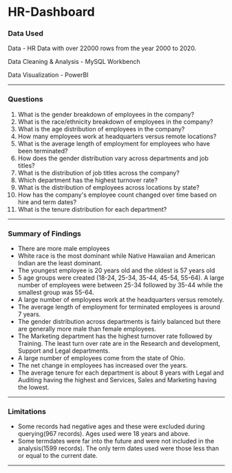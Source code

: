 # HR-Dashboard

### Data Used
Data - HR Data with over 22000 rows from the year 2000 to 2020.

Data Cleaning & Analysis - MySQL Workbench

Data Visualization - PowerBI

---

### Questions

  1. What is the gender breakdown of employees in the company?
  2. What is the race/ethnicity breakdown of employees in the company?
  3. What is the age distribution of employees in the company?
  4. How many employees work at headquarters versus remote locations?
  5. What is the average length of employment for employees who have been terminated?
  6. How does the gender distribution vary across departments and job titles?
  7. What is the distribution of job titles across the company?
  8. Which department has the highest turnover rate?
  9. What is the distribution of employees across locations by state?
  10. How has the company's employee count changed over time based on hire and term dates?
  11. What is the tenure distribution for each department?

---

### Summary of Findings

   - There are more male employees
   - White race is the most dominant while Native Hawaiian and American Indian are the least dominant.
   - The youngest employee is 20 years old and the oldest is 57 years old
   - 5 age groups were created (18-24, 25-34, 35-44, 45-54, 55-64). A large number of employees were between 25-34 followed by 35-44 while the smallest group was 55-64.
   - A large number of employees work at the headquarters versus remotely.
   - The average length of employment for terminated employees is around 7 years.
   - The gender distribution across departments is fairly balanced but there are generally more male than female employees.
   - The Marketing department has the highest turnover rate followed by Training. The least turn over rate are in the Research and development, Support and Legal departments.
   - A large number of employees come from the state of Ohio.
   - The net change in employees has increased over the years.
   - The average tenure for each department is about 8 years with Legal and Auditing having the highest and Services, Sales and Marketing having the lowest.

---

### Limitations

   - Some records had negative ages and these were excluded during querying(967 records). Ages used were 18 years and above.
   - Some termdates were far into the future and were not included in the analysis(1599 records). The only term dates used were those less than or equal to the current date.

---
